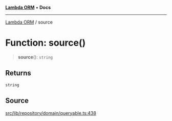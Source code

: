 [**Lambda ORM**](../README.md) • **Docs**

***

[Lambda ORM](../README.md) / source

# Function: source()

> **source**(): `string`

## Returns

`string`

## Source

[src/lib/repository/domain/queryable.ts:438](https://github.com/lambda-orm/lambdaorm-base/blob/aa369ded9e7763a31678c0168646a8ee1291b500/src/lib/repository/domain/queryable.ts#L438)
